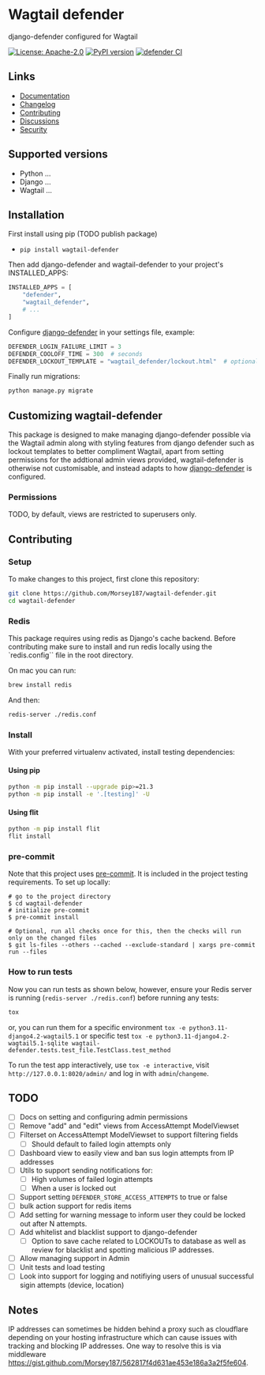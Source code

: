 # Wagtail defender

django-defender configured for Wagtail

[![License: Apache-2.0](https://img.shields.io/badge/License-Apache--2.0-blue.svg)](https://opensource.org/licenses/Apache-2.0)
[![PyPI version](https://badge.fury.io/py/wagtail-defender.svg)](https://badge.fury.io/py/wagtail-defender)
[![defender CI](https://github.com/Morsey187/wagtail-defender/actions/workflows/test.yml/badge.svg)](https://github.com/Morsey187/wagtail-defender/actions/workflows/test.yml)

## Links

- [Documentation](https://github.com/Morsey187/wagtail-defender/blob/main/README.md)
- [Changelog](https://github.com/Morsey187/wagtail-defender/blob/main/CHANGELOG.md)
- [Contributing](https://github.com/Morsey187/wagtail-defender/blob/main/CONTRIBUTING.md)
- [Discussions](https://github.com/Morsey187/wagtail-defender/discussions)
- [Security](https://github.com/Morsey187/wagtail-defender/security)

## Supported versions

- Python ...
- Django ...
- Wagtail ...

## Installation

First install using pip (TODO publish package)

- `pip install wagtail-defender`

Then add django-defender and wagtail-defender to your project's INSTALLED_APPS:

```Python
INSTALLED_APPS = [
    "defender",
    "wagtail_defender",
    # ...
]
```

Configure [django-defender](https://django-defender.readthedocs.io/en/latest/#customizing-django-defender) in your settings file, example:

```python
DEFENDER_LOGIN_FAILURE_LIMIT = 3
DEFENDER_COOLOFF_TIME = 300  # seconds
DEFENDER_LOCKOUT_TEMPLATE = "wagtail_defender/lockout.html"  # optional
```

Finally run migrations:

```sh
python manage.py migrate
```

## Customizing wagtail-defender

This package is designed to make managing django-defender possible via the Wagtail admin along with styling features from django defender such as lockout templates to better compliment Wagtail, apart from setting permissions for the addtional admin views provided, wagtail-defender is otherwise not customisable, and instead adapts to how [django-defender](https://github.com/jazzband/django-defender#customizing-django-defender) is configured.

### Permissions

TODO, by default, views are restricted to superusers only.

## Contributing

### Setup

To make changes to this project, first clone this repository:

```sh
git clone https://github.com/Morsey187/wagtail-defender.git
cd wagtail-defender
```

### Redis

This package requires using redis as Django's cache backend. Before contributing make sure to install and run redis locally using the `redis.config`` file in the root directory.

On mac you can run:
```sh
brew install redis
```
And then:
```sh
redis-server ./redis.conf
```

### Install

With your preferred virtualenv activated, install testing dependencies:

#### Using pip

```sh
python -m pip install --upgrade pip>=21.3
python -m pip install -e '.[testing]' -U
```

#### Using flit

```sh
python -m pip install flit
flit install
```

### pre-commit

Note that this project uses [pre-commit](https://github.com/pre-commit/pre-commit).
It is included in the project testing requirements. To set up locally:

```shell
# go to the project directory
$ cd wagtail-defender
# initialize pre-commit
$ pre-commit install

# Optional, run all checks once for this, then the checks will run only on the changed files
$ git ls-files --others --cached --exclude-standard | xargs pre-commit run --files
```

### How to run tests

Now you can run tests as shown below, however, ensure your Redis server is running (`redis-server ./redis.conf`) before running any tests:

```sh
tox
```

or, you can run them for a specific environment `tox -e python3.11-django4.2-wagtail5.1` or specific test
`tox -e python3.11-django4.2-wagtail5.1-sqlite wagtail-defender.tests.test_file.TestClass.test_method`

To run the test app interactively, use `tox -e interactive`, visit `http://127.0.0.1:8020/admin/` and log in with `admin`/`changeme`.

## TODO

- [ ] Docs on setting and configuring admin permissions
- [ ] Remove "add" and "edit" views from AccessAttempt ModelViewset
- [ ] Filterset on AccessAttempt ModelViewset to support filtering fields
    - [ ] Should default to failed login attempts only
- [ ] Dashboard view to easily view and ban sus login attempts from IP addresses
- [ ] Utils to support sending notifications for:
    - [ ] High volumes of failed login attempts
    - [ ] When a user is locked out
- [ ] Support setting `DEFENDER_STORE_ACCESS_ATTEMPTS` to true or false
- [ ] bulk action support for redis items
- [ ] Add setting for warning message to inform user they could be locked out after N attempts.
- [ ] Add whitelist and blacklist support to django-defender
    - [ ] Option to save cache related to LOCKOUTs to database as well as review for blacklist and spotting malicious IP addresses.
- [ ] Allow managing support in Admin
- [ ] Unit tests and load testing
- [ ] Look into support for logging and notifiying users of unusual successful sigin attempts (device, location)

## Notes

IP addresses can sometimes be hidden behind a proxy such as cloudflare depending on your hosting infrastructure which can cause issues with tracking and blocking IP addresses. One way to resolve this is via middleware https://gist.github.com/Morsey187/562817f4d631ae453e186a3a2f5fe604.
